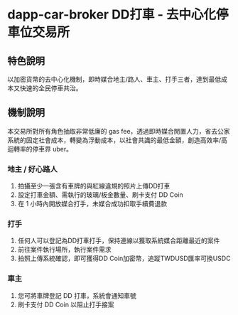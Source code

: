 # dapp-car-broker DD打車 - 去中心化停車位交易所

## 特色說明

以加密貨幣的去中心化機制，即時媒合地主/路人、車主、打手三者，達到最低成本又快速的全民停車共治。

## 機制說明

本交易所對所有角色抽取非常低廉的 gas fee，透過即時媒合閒置人力，省去公家系統的固定社會成本，轉變為浮動成本，以社會共識的最低金額，創造高效率/高迴轉率的停車界 uber。

### 地主 / 好心路人

1. 拍攝至少一張含有車牌的與紅線違規的照片上傳DD打車
2. 設定打車金額、需執行的玻璃/板金數量、刷卡支付 DD Coin
3. 在 1 小時內開放媒合打手，未媒合成功扣取手續費退款

### 打手

1. 任何人可以登記為DD打車打手，保持連線以獲取系統媒合距離最近的案件
2. 前往案件執行場所，執行案件需求
3. 拍照上傳系統確認，即可獲得DD Coin加密幣，追蹤TWDUSD匯率可換USDC

### 車主

1. 您可將車牌登記 DD 打車，系統會通知車號
2. 刷卡支付 DD Coin 以阻止打手接案
